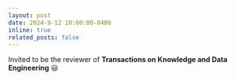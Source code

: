 ```yaml
---
layout: post
date: 2024-9-12 10:00:00-0400
inline: true
related_posts: false
---
```


Invited to be the reviewer of **Transactions on Knowledge and Data Engineering** 😃
